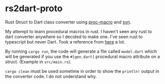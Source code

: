 # rs2dart-proto

Rust Struct to Dart class converter using [proc-macro](https://doc.rust-lang.org/reference/procedural-macros.html) and [syn](https://github.com/dtolnay/syn).

My attempt to learn procedural macros in rust. I haven't seen any rust to dart converter anywhere so I decided to make one. I've seen rust to typescript but never Dart. Took a reference from [here](https://github.com/dtolnay/syn/issues/516) a lot.

By running `cargo run`, the code will generate a file called `model.dart` which will be generated if you use the `#[gen_dart]` procedural macro attribute on a struct. (Example in `src/main.rs`). 

`cargo clean` must be used sometime in order to show the `println!` output in the converter code. I do not understand why.
